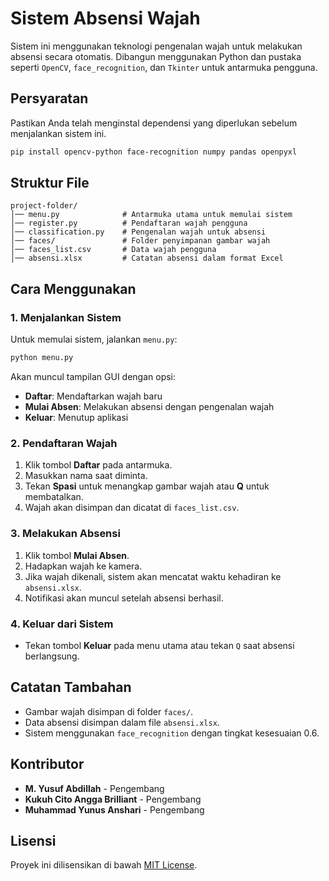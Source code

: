 # Sistem Absensi Wajah

Sistem ini menggunakan teknologi pengenalan wajah untuk melakukan absensi secara otomatis. Dibangun menggunakan Python dan pustaka seperti `OpenCV`, `face_recognition`, dan `Tkinter` untuk antarmuka pengguna.

## Persyaratan
Pastikan Anda telah menginstal dependensi yang diperlukan sebelum menjalankan sistem ini.

```sh
pip install opencv-python face-recognition numpy pandas openpyxl
```

## Struktur File
```
project-folder/
│── menu.py              # Antarmuka utama untuk memulai sistem
│── register.py          # Pendaftaran wajah pengguna
│── classification.py    # Pengenalan wajah untuk absensi
│── faces/               # Folder penyimpanan gambar wajah
│── faces_list.csv       # Data wajah pengguna
│── absensi.xlsx         # Catatan absensi dalam format Excel
```

## Cara Menggunakan

### 1. Menjalankan Sistem
Untuk memulai sistem, jalankan `menu.py`:
```sh
python menu.py
```
Akan muncul tampilan GUI dengan opsi:
- **Daftar**: Mendaftarkan wajah baru
- **Mulai Absen**: Melakukan absensi dengan pengenalan wajah
- **Keluar**: Menutup aplikasi

### 2. Pendaftaran Wajah
1. Klik tombol **Daftar** pada antarmuka.
2. Masukkan nama saat diminta.
3. Tekan **Spasi** untuk menangkap gambar wajah atau **Q** untuk membatalkan.
4. Wajah akan disimpan dan dicatat di `faces_list.csv`.

### 3. Melakukan Absensi
1. Klik tombol **Mulai Absen**.
2. Hadapkan wajah ke kamera.
3. Jika wajah dikenali, sistem akan mencatat waktu kehadiran ke `absensi.xlsx`.
4. Notifikasi akan muncul setelah absensi berhasil.

### 4. Keluar dari Sistem
- Tekan tombol **Keluar** pada menu utama atau tekan `Q` saat absensi berlangsung.

## Catatan Tambahan
- Gambar wajah disimpan di folder `faces/`.
- Data absensi disimpan dalam file `absensi.xlsx`.
- Sistem menggunakan `face_recognition` dengan tingkat kesesuaian 0.6.

## Kontributor
- **M. Yusuf Abdillah** - Pengembang
- **Kukuh Cito Angga Brilliant** - Pengembang
- **Muhammad Yunus Anshari** - Pengembang

## Lisensi
Proyek ini dilisensikan di bawah [MIT License](LICENSE).

